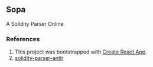 ## Sopa
A Solidity Parser Online

### References 
1. This project was bootstrapped with [Create React App](https://github.com/facebook/create-react-app).
2. [solidity-parser-antlr](https://github.com/federicobond/solidity-parser-antlr)
